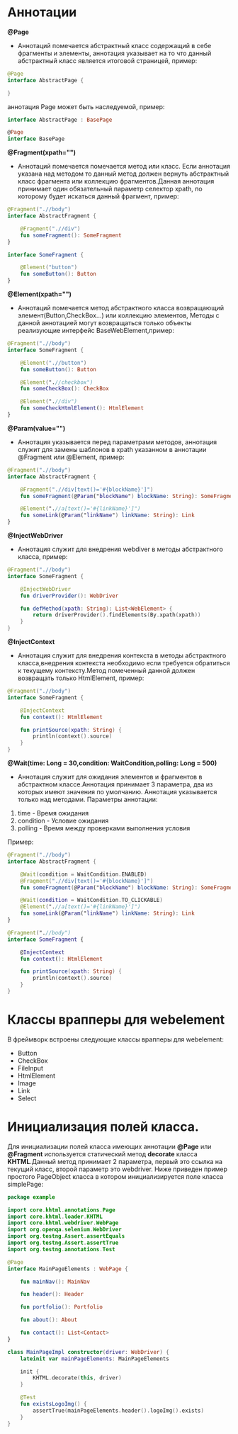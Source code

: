 # Аннотации

**@Page** 
- Аннотаций помечается абстрактный класс содержащий в себе фрагменты и элементы, аннотация указывает на то что данный абстрактный класс является итоговой страницей, пример:
```kotlin
@Page
interface AbstractPage {

} 
```
аннотация Page может быть наследуемой, пример:
```kotlin
interface AbstractPage : BasePage

@Page
interface BasePage
```

**@Fragment(xpath="")**
- Аннотаций помечается помечается метод или класс. Если аннотация указана над методом то данный метод должен вернуть абстрактный класс фрагмента или коллекцию фрагментов.Данная аннотация принимает один обязательный параметр селектор xpath, по которому будет искаться данный фрагмент, пример:
```kotlin
@Fragment(".//body")
interface AbstractFragment {

    @Fragment(".//div")
    fun someFragment(): SomeFragment
}

interface SomeFragment {

    @Element("button")
    fun someButton(): Button
}
```

 
**@Element(xpath="")**
- Аннотаций помечается метод абстрактного класса возвращающий элемент(Button,CheckBox...) или коллекцию элементов, Методы с данной аннотацией могут возвращаться только объекты реализующие интерфейс BaseWebElement,пример:
```kotlin
@Fragment(".//body")
interface SomeFragment {

    @Element(".//button")
    fun someButton(): Button

    @Element(".//checkbox")
    fun someCheckBox(): CheckBox

    @Element(".//div")
    fun someCheckHtmlElement(): HtmlElement
}
```


**@Param(value="")**
- Аннотация указывается перед параметрами методов, аннотация служит для замены шаблонов в xpath указанном в аннотации @Fragment или @Element, пример:
```kotlin
@Fragment(".//body")
interface AbstractFragment {

    @Fragment(".//div[text()='#{blockName}']")
    fun someFragment(@Param("blockName") blockName: String): SomeFragment

    @Element(".//a[text()='#{linkName}']")
    fun someLink(@Param("linkName") linkName: String): Link
}
```  

**@InjectWebDriver**
- Аннотация служит для внедрения webdiver в методы абстрактного класса, пример:
```kotlin
@Fragment(".//body")
interface SomeFragment {

    @InjectWebDriver
    fun driverProvider(): WebDriver

    fun defMethod(xpath: String): List<WebElement> {
        return driverProvider().findElements(By.xpath(xpath))
    }
} 
```  

**@InjectContext**
- Аннотация служит для внедрения контекста в методы абстрактного класса,внедрения контекста необходимо если требуется обратиться к текущему контексту.Метод помеченный данной должен возвращать только HtmlElement, пример:
```kotlin
@Fragment(".//body")
interface SomeFragment {

    @InjectContext
    fun context(): HtmlElement

    fun printSource(xpath: String) {
        println(context().source)
    }
}
```

**@Wait(time: Long = 30,condition: WaitCondition,polling: Long = 500)**
- Аннотация служит для ожидания элементов и фрагментов в абстрактном классе.Аннотация принимает 3 параметра, два из которых имеют значения по умолчанию. Аннотация указывается только над методами.
Параметры аннотации:
1. time - Время ожидания
2. condition - Условие ожидания
3. polling - Время между проверками выполнения условия

Пример:
```kotlin
@Fragment(".//body")
interface AbstractFragment {

    @Wait(condition = WaitCondition.ENABLED)
    @Fragment(".//div[text()='#{blockName}']")
    fun someFragment(@Param("blockName") blockName: String): SomeFragment

    @Wait(condition = WaitCondition.TO_CLICKABLE)
    @Element(".//a[text()='#{linkName}']")
    fun someLink(@Param("linkName") linkName: String): Link
}

@Fragment(".//body")
interface SomeFragment {

    @InjectContext
    fun context(): HtmlElement

    fun printSource(xpath: String) {
        println(context().source)
    }
}
```

# Классы врапперы для webelement

В фреймворк встроены следующие классы врапперы для webelement:
- Button
- CheckBox
- FileInput
- HtmlElement
- Image
- Link
- Select

# Инициализация полей класса. 
Для инициализации полей класса имеющих аннотации **@Page** или **@Fragment** используется статический метод **decorate** класса **KHTML**.Данный метод принимает 2 параметра, первый это ссылка на текущий класс, второй параметр это webdriver.
Ниже приведен пример простого PageObject класса в котором инициализируется поле класса simplePage:

```kotlin
package example

import core.khtml.annotations.Page
import core.khtml.loader.KHTML
import core.khtml.webdriver.WebPage
import org.openqa.selenium.WebDriver
import org.testng.Assert.assertEquals
import org.testng.Assert.assertTrue
import org.testng.annotations.Test

@Page
interface MainPageElements : WebPage {

    fun mainNav(): MainNav

    fun header(): Header

    fun portfolio(): Portfolio

    fun about(): About

    fun contact(): List<Contact>
}

class MainPageImpl constructor(driver: WebDriver) {
    lateinit var mainPageElements: MainPageElements

    init {
        KHTML.decorate(this, driver)
    }

    @Test
    fun existsLogoImg() {
        assertTrue(mainPageElements.header().logoImg().exists)
    }
}
```


